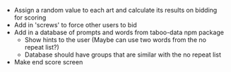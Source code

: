 - Assign a random value to each art and calculate its results on bidding for scoring
- Add in 'screws' to force other users to bid
- Add in a database of prompts and words from taboo-data npm package 
    - Show hints to the user (Maybe can use two words from the no repeat list?)
    - Database should have groups that are similar with the no repeat list
- Make end score screen